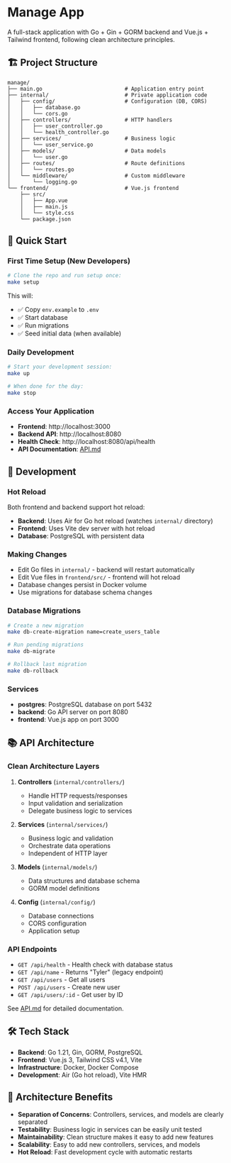 # Manage App

A full-stack application with Go + Gin + GORM backend and Vue.js + Tailwind frontend, following clean architecture principles.

## 🏗️ Project Structure

```
manage/
├── main.go                          # Application entry point
├── internal/                        # Private application code
│   ├── config/                      # Configuration (DB, CORS)
│   │   ├── database.go
│   │   └── cors.go
│   ├── controllers/                 # HTTP handlers
│   │   ├── user_controller.go
│   │   └── health_controller.go
│   ├── services/                    # Business logic
│   │   └── user_service.go
│   ├── models/                      # Data models
│   │   └── user.go
│   ├── routes/                      # Route definitions
│   │   └── routes.go
│   └── middleware/                  # Custom middleware
│       └── logging.go
└── frontend/                        # Vue.js frontend
    ├── src/
    │   ├── App.vue
    │   ├── main.js
    │   └── style.css
    └── package.json
```

## 🚀 Quick Start

### First Time Setup (New Developers)
```bash
# Clone the repo and run setup once:
make setup
```

This will:
- ✅ Copy `env.example` to `.env`
- ✅ Start database
- ✅ Run migrations
- ✅ Seed initial data (when available)

### Daily Development
```bash
# Start your development session:
make up

# When done for the day:
make stop
```

### Access Your Application
- **Frontend**: http://localhost:3000
- **Backend API**: http://localhost:8080  
- **Health Check**: http://localhost:8080/api/health
- **API Documentation**: [API.md](./API.md)

## 🔧 Development

### Hot Reload
Both frontend and backend support hot reload:
- **Backend**: Uses Air for Go hot reload (watches `internal/` directory)
- **Frontend**: Uses Vite dev server with hot reload
- **Database**: PostgreSQL with persistent data

### Making Changes
- Edit Go files in `internal/` - backend will restart automatically
- Edit Vue files in `frontend/src/` - frontend will hot reload
- Database changes persist in Docker volume
- Use migrations for database schema changes

### Database Migrations
```bash
# Create a new migration
make db-create-migration name=create_users_table

# Run pending migrations
make db-migrate

# Rollback last migration
make db-rollback
```

### Services
- **postgres**: PostgreSQL database on port 5432
- **backend**: Go API server on port 8080
- **frontend**: Vue.js app on port 3000

## 📚 API Architecture

### Clean Architecture Layers

1. **Controllers** (`internal/controllers/`)
   - Handle HTTP requests/responses
   - Input validation and serialization
   - Delegate business logic to services

2. **Services** (`internal/services/`)
   - Business logic and validation
   - Orchestrate data operations
   - Independent of HTTP layer

3. **Models** (`internal/models/`)
   - Data structures and database schema
   - GORM model definitions

4. **Config** (`internal/config/`)
   - Database connections
   - CORS configuration
   - Application setup

### API Endpoints

- `GET /api/health` - Health check with database status
- `GET /api/name` - Returns "Tyler" (legacy endpoint)
- `GET /api/users` - Get all users
- `POST /api/users` - Create new user
- `GET /api/users/:id` - Get user by ID

See [API.md](./API.md) for detailed documentation.

## 🛠️ Tech Stack

- **Backend**: Go 1.21, Gin, GORM, PostgreSQL
- **Frontend**: Vue.js 3, Tailwind CSS v4.1, Vite
- **Infrastructure**: Docker, Docker Compose
- **Development**: Air (Go hot reload), Vite HMR

## 🎯 Architecture Benefits

- **Separation of Concerns**: Controllers, services, and models are clearly separated
- **Testability**: Business logic in services can be easily unit tested
- **Maintainability**: Clean structure makes it easy to add new features
- **Scalability**: Easy to add new controllers, services, and models
- **Hot Reload**: Fast development cycle with automatic restarts
